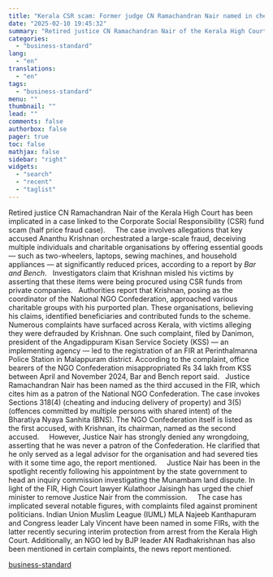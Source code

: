 ```yaml
---
title: "Kerala CSR scam: Former judge CN Ramachandran Nair named in cheating case"
date: "2025-02-10 19:45:32"
summary: "Retired justice CN Ramachandran Nair of the Kerala High Court has been implicated in a case linked to the Corporate Social Responsibility (CSR) fund scam (half price fraud case). The case involves allegations that key accused Ananthu Krishnan orchestrated a large-scale fraud, deceiving multiple individuals and charitable organisations by offering..."
categories:
  - "business-standard"
lang:
  - "en"
translations:
  - "en"
tags:
  - "business-standard"
menu: ""
thumbnail: ""
lead: ""
comments: false
authorbox: false
pager: true
toc: false
mathjax: false
sidebar: "right"
widgets:
  - "search"
  - "recent"
  - "taglist"
---
```


Retired justice CN Ramachandran Nair of the Kerala High Court has been implicated in a case linked to the Corporate Social Responsibility (CSR) fund scam (half price fraud case).  
 
The case involves allegations that key accused Ananthu Krishnan orchestrated a large-scale fraud, deceiving multiple individuals and charitable organisations by offering essential goods — such as two-wheelers, laptops, sewing machines, and household appliances — at significantly reduced prices, according to a report by *Bar and Bench*.
 
Investigators claim that Krishnan misled his victims by asserting that these items were being procured using CSR funds from private companies.
 
Authorities report that Krishnan, posing as the coordinator of the National NGO Confederation, approached various charitable groups with his purported plan. These organisations, believing his claims, identified beneficiaries and contributed funds to the scheme.   
 
Numerous complaints have surfaced across Kerala, with victims alleging they were defrauded by Krishnan. One such complaint, filed by Danimon, president of the Angadippuram Kisan Service Society (KSS) — an implementing agency — led to the registration of an FIR at Perinthalmanna Police Station in Malappuram district. According to the complaint, office bearers of the NGO Confederation misappropriated Rs 34 lakh from KSS between April and November 2024, Bar and Bench report said.
 
Justice Ramachandran Nair has been named as the third accused in the FIR, which cites him as a patron of the National NGO Confederation. The case invokes Sections 318(4) (cheating and inducing delivery of property) and 3(5) (offences committed by multiple persons with shared intent) of the Bharatiya Nyaya Sanhita (BNS). The NGO Confederation itself is listed as the first accused, with Krishnan, its chairman, named as the second accused.  
 
However, Justice Nair has strongly denied any wrongdoing, asserting that he was never a patron of the Confederation. He clarified that he only served as a legal advisor for the organisation and had severed ties with it some time ago, the report mentioned.  
 
Justice Nair has been in the spotlight recently following his appointment by the state government to head an inquiry commission investigating the Munambam land dispute. In light of the FIR, High Court lawyer Kulathoor Jaisingh has urged the chief minister to remove Justice Nair from the commission.  
 
The case has implicated several notable figures, with complaints filed against prominent politicians. Indian Union Muslim League (IUML) MLA Najeeb Kanthapuram and Congress leader Laly Vincent have been named in some FIRs, with the latter recently securing interim protection from arrest from the Kerala High Court. Additionally, an NGO led by BJP leader AN Radhakrishnan has also been mentioned in certain complaints, the news report mentioned.

[business-standard](https://www.business-standard.com/india-news/kerala-csr-fund-scam-justice-ramachandran-nair-fir-125021000875_1.html)
